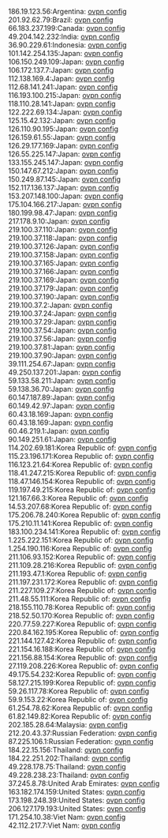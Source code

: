 186.19.123.56:Argentina: [ovpn config](vpn/186_19_123_56.ovpn)  
201.92.62.79:Brazil: [ovpn config](vpn/201_92_62_79.ovpn)  
66.183.237.199:Canada: [ovpn config](vpn/66_183_237_199.ovpn)  
49.204.142.232:India: [ovpn config](vpn/49_204_142_232.ovpn)  
36.90.229.61:Indonesia: [ovpn config](vpn/36_90_229_61.ovpn)  
101.142.254.135:Japan: [ovpn config](vpn/101_142_254_135.ovpn)  
106.150.249.109:Japan: [ovpn config](vpn/106_150_249_109.ovpn)  
106.172.137.7:Japan: [ovpn config](vpn/106_172_137_7.ovpn)  
112.138.169.4:Japan: [ovpn config](vpn/112_138_169_4.ovpn)  
112.68.141.241:Japan: [ovpn config](vpn/112_68_141_241.ovpn)  
116.193.100.215:Japan: [ovpn config](vpn/116_193_100_215.ovpn)  
118.110.28.141:Japan: [ovpn config](vpn/118_110_28_141.ovpn)  
122.222.69.134:Japan: [ovpn config](vpn/122_222_69_134.ovpn)  
125.15.42.132:Japan: [ovpn config](vpn/125_15_42_132.ovpn)  
126.110.90.195:Japan: [ovpn config](vpn/126_110_90_195.ovpn)  
126.159.61.55:Japan: [ovpn config](vpn/126_159_61_55.ovpn)  
126.29.177.169:Japan: [ovpn config](vpn/126_29_177_169.ovpn)  
126.55.225.147:Japan: [ovpn config](vpn/126_55_225_147.ovpn)  
133.155.245.147:Japan: [ovpn config](vpn/133_155_245_147.ovpn)  
150.147.67.212:Japan: [ovpn config](vpn/150_147_67_212.ovpn)  
150.249.87.145:Japan: [ovpn config](vpn/150_249_87_145.ovpn)  
152.117.136.137:Japan: [ovpn config](vpn/152_117_136_137.ovpn)  
153.207.148.100:Japan: [ovpn config](vpn/153_207_148_100.ovpn)  
175.104.166.217:Japan: [ovpn config](vpn/175_104_166_217.ovpn)  
180.199.98.47:Japan: [ovpn config](vpn/180_199_98_47.ovpn)  
217.178.9.10:Japan: [ovpn config](vpn/217_178_9_10.ovpn)  
219.100.37.110:Japan: [ovpn config](vpn/219_100_37_110.ovpn)  
219.100.37.118:Japan: [ovpn config](vpn/219_100_37_118.ovpn)  
219.100.37.126:Japan: [ovpn config](vpn/219_100_37_126.ovpn)  
219.100.37.158:Japan: [ovpn config](vpn/219_100_37_158.ovpn)  
219.100.37.165:Japan: [ovpn config](vpn/219_100_37_165.ovpn)  
219.100.37.166:Japan: [ovpn config](vpn/219_100_37_166.ovpn)  
219.100.37.169:Japan: [ovpn config](vpn/219_100_37_169.ovpn)  
219.100.37.179:Japan: [ovpn config](vpn/219_100_37_179.ovpn)  
219.100.37.190:Japan: [ovpn config](vpn/219_100_37_190.ovpn)  
219.100.37.2:Japan: [ovpn config](vpn/219_100_37_2.ovpn)  
219.100.37.24:Japan: [ovpn config](vpn/219_100_37_24.ovpn)  
219.100.37.29:Japan: [ovpn config](vpn/219_100_37_29.ovpn)  
219.100.37.54:Japan: [ovpn config](vpn/219_100_37_54.ovpn)  
219.100.37.56:Japan: [ovpn config](vpn/219_100_37_56.ovpn)  
219.100.37.81:Japan: [ovpn config](vpn/219_100_37_81.ovpn)  
219.100.37.90:Japan: [ovpn config](vpn/219_100_37_90.ovpn)  
39.111.254.67:Japan: [ovpn config](vpn/39_111_254_67.ovpn)  
49.250.137.201:Japan: [ovpn config](vpn/49_250_137_201.ovpn)  
59.133.58.211:Japan: [ovpn config](vpn/59_133_58_211.ovpn)  
59.138.36.70:Japan: [ovpn config](vpn/59_138_36_70.ovpn)  
60.147.187.89:Japan: [ovpn config](vpn/60_147_187_89.ovpn)  
60.149.42.97:Japan: [ovpn config](vpn/60_149_42_97.ovpn)  
60.43.18.169:Japan: [ovpn config](vpn/60_43_18_169.ovpn)  
60.43.18.169:Japan: [ovpn config](vpn/60_43_18_169.ovpn)  
60.46.219.1:Japan: [ovpn config](vpn/60_46_219_1.ovpn)  
90.149.251.61:Japan: [ovpn config](vpn/90_149_251_61.ovpn)  
114.202.69.181:Korea Republic of: [ovpn config](vpn/114_202_69_181.ovpn)  
115.23.196.171:Korea Republic of: [ovpn config](vpn/115_23_196_171.ovpn)  
116.123.21.64:Korea Republic of: [ovpn config](vpn/116_123_21_64.ovpn)  
118.41.247.215:Korea Republic of: [ovpn config](vpn/118_41_247_215.ovpn)  
118.47.146.154:Korea Republic of: [ovpn config](vpn/118_47_146_154.ovpn)  
119.197.49.215:Korea Republic of: [ovpn config](vpn/119_197_49_215.ovpn)  
121.167.66.3:Korea Republic of: [ovpn config](vpn/121_167_66_3.ovpn)  
14.53.207.68:Korea Republic of: [ovpn config](vpn/14_53_207_68.ovpn)  
175.206.78.240:Korea Republic of: [ovpn config](vpn/175_206_78_240.ovpn)  
175.210.11.141:Korea Republic of: [ovpn config](vpn/175_210_11_141.ovpn)  
183.100.234.141:Korea Republic of: [ovpn config](vpn/183_100_234_141.ovpn)  
1.225.222.151:Korea Republic of: [ovpn config](vpn/1_225_222_151.ovpn)  
1.254.190.116:Korea Republic of: [ovpn config](vpn/1_254_190_116.ovpn)  
211.106.93.152:Korea Republic of: [ovpn config](vpn/211_106_93_152.ovpn)  
211.109.28.216:Korea Republic of: [ovpn config](vpn/211_109_28_216.ovpn)  
211.193.47.1:Korea Republic of: [ovpn config](vpn/211_193_47_1.ovpn)  
211.197.231.172:Korea Republic of: [ovpn config](vpn/211_197_231_172.ovpn)  
211.227.109.27:Korea Republic of: [ovpn config](vpn/211_227_109_27.ovpn)  
211.48.55.111:Korea Republic of: [ovpn config](vpn/211_48_55_111.ovpn)  
218.155.110.78:Korea Republic of: [ovpn config](vpn/218_155_110_78.ovpn)  
218.52.50.170:Korea Republic of: [ovpn config](vpn/218_52_50_170.ovpn)  
220.77.59.227:Korea Republic of: [ovpn config](vpn/220_77_59_227.ovpn)  
220.84.162.195:Korea Republic of: [ovpn config](vpn/220_84_162_195.ovpn)  
221.144.127.42:Korea Republic of: [ovpn config](vpn/221_144_127_42.ovpn)  
221.154.16.188:Korea Republic of: [ovpn config](vpn/221_154_16_188.ovpn)  
221.156.88.154:Korea Republic of: [ovpn config](vpn/221_156_88_154.ovpn)  
27.119.208.226:Korea Republic of: [ovpn config](vpn/27_119_208_226.ovpn)  
49.175.54.232:Korea Republic of: [ovpn config](vpn/49_175_54_232.ovpn)  
58.127.215.199:Korea Republic of: [ovpn config](vpn/58_127_215_199.ovpn)  
59.26.117.78:Korea Republic of: [ovpn config](vpn/59_26_117_78.ovpn)  
59.9.153.22:Korea Republic of: [ovpn config](vpn/59_9_153_22.ovpn)  
61.254.78.62:Korea Republic of: [ovpn config](vpn/61_254_78_62.ovpn)  
61.82.149.82:Korea Republic of: [ovpn config](vpn/61_82_149_82.ovpn)  
202.185.28.64:Malaysia: [ovpn config](vpn/202_185_28_64.ovpn)  
212.20.43.37:Russian Federation: [ovpn config](vpn/212_20_43_37.ovpn)  
87.225.106.1:Russian Federation: [ovpn config](vpn/87_225_106_1.ovpn)  
184.22.15.156:Thailand: [ovpn config](vpn/184_22_15_156.ovpn)  
184.22.251.202:Thailand: [ovpn config](vpn/184_22_251_202.ovpn)  
49.228.178.75:Thailand: [ovpn config](vpn/49_228_178_75.ovpn)  
49.228.238.23:Thailand: [ovpn config](vpn/49_228_238_23.ovpn)  
37.245.8.78:United Arab Emirates: [ovpn config](vpn/37_245_8_78.ovpn)  
163.182.174.159:United States: [ovpn config](vpn/163_182_174_159.ovpn)  
173.198.248.39:United States: [ovpn config](vpn/173_198_248_39.ovpn)  
206.127.179.193:United States: [ovpn config](vpn/206_127_179_193.ovpn)  
171.254.10.38:Viet Nam: [ovpn config](vpn/171_254_10_38.ovpn)  
42.112.217.7:Viet Nam: [ovpn config](vpn/42_112_217_7.ovpn)  
